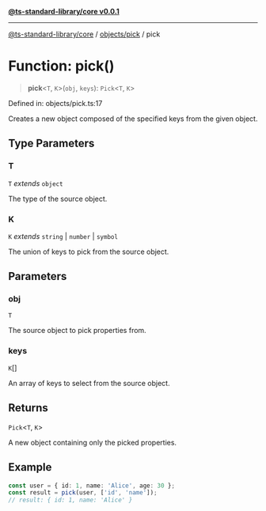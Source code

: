 [**@ts-standard-library/core v0.0.1**](../../../README.md)

***

[@ts-standard-library/core](../../../modules.md) / [objects/pick](../README.md) / pick

# Function: pick()

> **pick**\<`T`, `K`\>(`obj`, `keys`): `Pick`\<`T`, `K`\>

Defined in: objects/pick.ts:17

Creates a new object composed of the specified keys from the given object.

## Type Parameters

### T

`T` *extends* `object`

The type of the source object.

### K

`K` *extends* `string` \| `number` \| `symbol`

The union of keys to pick from the source object.

## Parameters

### obj

`T`

The source object to pick properties from.

### keys

`K`[]

An array of keys to select from the source object.

## Returns

`Pick`\<`T`, `K`\>

A new object containing only the picked properties.

## Example

```typescript
const user = { id: 1, name: 'Alice', age: 30 };
const result = pick(user, ['id', 'name']);
// result: { id: 1, name: 'Alice' }
```
